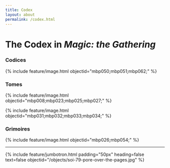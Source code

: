 ```yaml
---
title: Codex
layout: about
permalink: /codex.html
---
```

# The Codex in *Magic: the Gathering*

### Codices

{% include feature/image.html objectid="mbp050;mbp051;mbp062;" %}

### Tomes

{% include feature/image.html objectid="mbp008;mbp023;mbp025;mbp027;" %}

{% include feature/image.html objectid="mbp031;mbp032;mbp033;mbp034;" %}

### Grimoires

{% include feature/image.html objectid="mbp026;mbp054;" %}

---
{% include feature/jumbotron.html padding="50px" heading=false text=false objectid="/objects/soi-79-pore-over-the-pages.jpg" %}